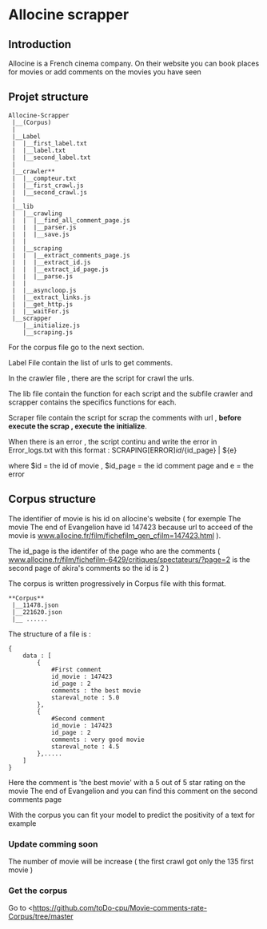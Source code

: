 # Allocine scrapper

## Introduction

Allocine is a French cinema company.
On their website you can book places for movies or add comments on the movies you have seen

## Projet structure
````
Allocine-Scrapper
 |__(Corpus)
 |
 |__Label 
 |  |__first_label.txt
 |  |__label.txt
 |  |__second_label.txt
 |
 |__crawler**
 |  |__compteur.txt
 |  |__first_crawl.js
 |  |__second_crawl.js
 |
 |__lib
 |  |__crawling
 |  |  |__find_all_comment_page.js
 |  |  |__parser.js    
 |  |  |__save.js
 |  |
 |  |__scraping
 |  |  |__extract_comments_page.js
 |  |  |__extract_id.js
 |  |  |__extract_id_page.js
 |  |  |__parse.js
 |  |
 |  |__asyncloop.js
 |  |__extract_links.js
 |  |__get_http.js
 |  |__waitFor.js
 |__scrapper
    |__initialize.js    
    |__scraping.js
````
For the corpus file go to the next section.

Label File contain the list of urls to get comments.

In the crawler file , there are the script for crawl the urls.

The lib file contain the function for each script and the subfile crawler and scrapper contains the specifics functions for each.

Scraper file contain the script for scrap the comments with url , **before execute the scrap , execute the initialize**.

When there is an error , the script continu and write the error in Error_logs.txt with this format : SCRAPING[ERROR]${id}/${id_page} | ${e}

where $id = the id of movie , $id_page = the id comment page and e = the error

## Corpus structure

The identifier of movie is his id on allocine's website ( for exemple The movie The end of Evangelion have id 147423 because url to acceed of the movie is 
www.allocine.fr/film/fichefilm_gen_cfilm=147423.html ).

The id_page is the identifer of the page who are the comments ( www.allocine.fr/film/fichefilm-6429/critiques/spectateurs/?page=2 is the second page of akira's comments so the id is 2 )

The corpus is written progressively in Corpus file with this format.
```
**Corpus**
 |__11478.json
 |__221620.json
 |__ ......

```

The structure of a file is :
```
{
    data : [
        {
            #First comment
            id_movie : 147423
            id_page : 2
            comments : the best movie
            stareval_note : 5.0
        },
        {
            #Second comment
            id_movie : 147423
            id_page : 2
            comments : very good movie
            stareval_note : 4.5
        },.....     
    ]
}
```

Here the comment is 'the best movie' with a 5 out of 5 star rating on the movie The end of Evangelion and you can find this comment on the second comments page

With the corpus you can fit your model to predict the positivity of a text for example

### Update comming soon

The number of movie will be increase ( the first crawl got only the 135 first movie )

### Get the corpus 

Go to <https://github.com/toDo-cpu/Movie-comments-rate-Corpus/tree/master
